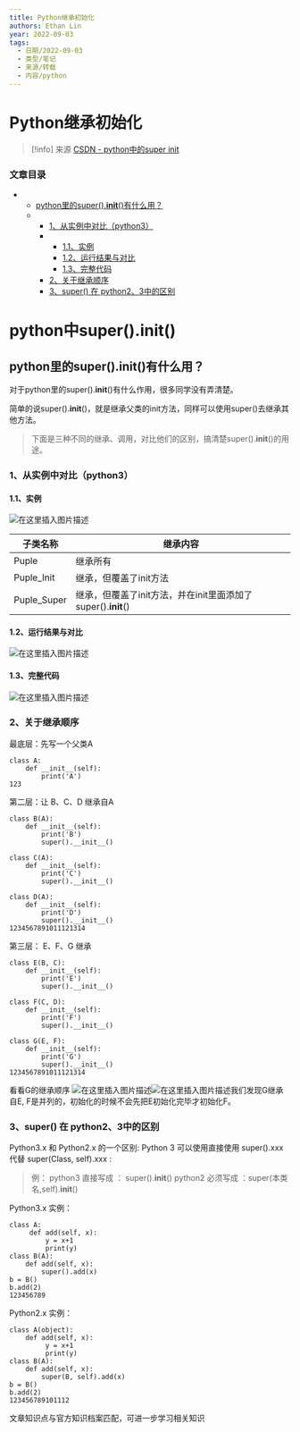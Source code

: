 ```yaml
---
title: Python继承初始化
authors: Ethan Lin
year: 2022-09-03 
tags:
  - 日期/2022-09-03 
  - 类型/笔记 
  - 来源/转载 
  - 内容/python 
---
```



# Python继承初始化








> [!info] 来源
> [CSDN - python中的super init](https://blog.csdn.net/a__int__/article/details/104600972)




### 文章目录

- - [python里的super().__init__()有什么用？](https://blog.csdn.net/a__int__/article/details/104600972#pythonsuper__init___2)
  - - [1、从实例中对比（python3）](https://blog.csdn.net/a__int__/article/details/104600972#1python3_8)
    - - [1.1、实例](https://blog.csdn.net/a__int__/article/details/104600972#11_9)
      - [1.2、运行结果与对比](https://blog.csdn.net/a__int__/article/details/104600972#12_19)
      - [1.3、完整代码](https://blog.csdn.net/a__int__/article/details/104600972#13_22)
    - [2、关于继承顺序](https://blog.csdn.net/a__int__/article/details/104600972#2_25)
    - [3、super() 在 python2、3中的区别](https://blog.csdn.net/a__int__/article/details/104600972#3super__python23_73)



# python中super().__init__()

## python里的super().**init**()有什么用？

对于python里的super().__init__()有什么作用，很多同学没有弄清楚。

简单的说super().__init__()，就是继承父类的init方法，同样可以使用super()去继承其他方法。

> 下面是三种不同的继承、调用，对比他们的区别，搞清楚super().__init__()的用途。

### 1、从实例中对比（python3）

#### 1.1、实例

![在这里插入图片描述](Python继承初始化.assets/1acb2319410342d2ad0a2b307ed5d99f.png)

| 子类名称    | 继承内容                                                     |
| ----------- | ------------------------------------------------------------ |
| Puple       | 继承所有                                                     |
| Puple_Init  | 继承，但覆盖了init方法                                       |
| Puple_Super | 继承，但覆盖了init方法，并在init里面添加了super().__init__() |

#### 1.2、运行结果与对比

![在这里插入图片描述](Python继承初始化.assets/a9dc3a0a57ee4124aac98c59d0590353.png)

#### 1.3、完整代码

![在这里插入图片描述](Python继承初始化.assets/20201015113954888.png)

### 2、关于继承顺序

最底层：先写一个父类A

```
class A:
    def __init__(self):
        print('A')
123
```

第二层：让 B、C、D 继承自A

```
class B(A):
    def __init__(self):
        print('B')
        super().__init__()

class C(A):
    def __init__(self):
        print('C')
        super().__init__()

class D(A):
    def __init__(self):
        print('D')
        super().__init__()
1234567891011121314
```

第三层： E、F、G 继承

```
class E(B, C):
    def __init__(self):
        print('E')
        super().__init__()

class F(C, D):
    def __init__(self):
        print('F')
        super().__init__()

class G(E, F):
    def __init__(self):
        print('G')
        super().__init__()
1234567891011121314
```

看看G的继承顺序
![在这里插入图片描述](Python继承初始化.assets/2020101511363375.png)![在这里插入图片描述](Python继承初始化.assets/2020101511370486.png)我们发现G继承自E, F是并列的，初始化的时候不会先把E初始化完毕才初始化F。

### 3、super() 在 python2、3中的区别

Python3.x 和 Python2.x 的一个区别: Python 3 可以使用直接使用 super().xxx 代替 super(Class, self).xxx :

> 例：
> python3 直接写成 ： super().__init__()
> python2 必须写成 ：super(本类名,self).__init__()

Python3.x 实例：

```
class A:
     def add(self, x):
         y = x+1
         print(y)
class B(A):
    def add(self, x):
        super().add(x)
b = B()
b.add(2)  
123456789
```

Python2.x 实例：

```
class A(object):   
    def add(self, x):
         y = x+1
         print(y)
class B(A):
    def add(self, x):
        super(B, self).add(x)
b = B()
b.add(2)  
123456789101112
```

文章知识点与官方知识档案匹配，可进一步学习相关知识






